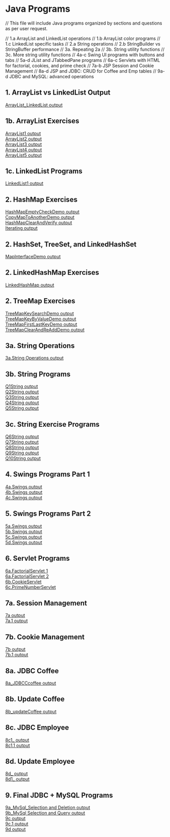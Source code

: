 # Java Programs

// This file will include Java programs organized by sections and questions as per user request.

// 1.a ArrayList and LinkedList operations
// 1.b ArrayList color programs
// 1.c LinkedList specific tasks
// 2.a String operations
// 2.b StringBuilder vs StringBuffer performance
// 3a. Repeating 2a
// 3b. String utility functions
// 3c. More string utility functions
// 4a-c Swing UI programs with buttons and tabs
// 5a-d JList and JTabbedPane programs
// 6a-c Servlets with HTML for factorial, cookies, and prime check
// 7a-b JSP Session and Cookie Management
// 8a-d JSP and JDBC: CRUD for Coffee and Emp tables
// 9a-d JDBC and MySQL: advanced operations

## 1. ArrayList vs LinkedList Output
[ArrayList_LinkedList output](https://github.com/LearnerSrush/java-program-with-output/blob/main/1.ArrayList_LinkedList/program1.png)

## 1b. ArrayList Exercises
[ArrayList1 output](https://github.com/LearnerSrush/java-program-with-output/blob/main/1_ArrayList_Exercises/ArrayList1.png)  
[ArrayList2 output](https://github.com/LearnerSrush/java-program-with-output/blob/main/1_ArrayList_Exercises/ArrayList2.png)  
[ArrayList3 output](https://github.com/LearnerSrush/java-program-with-output/blob/main/1_ArrayList_Exercises/ArrayList3.png)  
[ArrayList4 output](https://github.com/LearnerSrush/java-program-with-output/blob/main/1_ArrayList_Exercises/ArrayList4.png)  
[ArrayList5 output](https://github.com/LearnerSrush/java-program-with-output/blob/main/1_ArrayList_Exercises/ArrayList5.png)

## 1c. LinkedList Programs
[LinkedList1 output](https://github.com/LearnerSrush/java-program-with-output/blob/main/1_Linked%20List_Exercises/LinkedList1.png)

## 2. HashMap Exercises
[HashMapEmptyCheckDemo output](https://github.com/LearnerSrush/java-program-with-output/blob/main/2_HashMap_Ex/HashMapEmptyCheckDemo.png)  
[CopyMapToAnotherDemo output](https://github.com/LearnerSrush/java-program-with-output/blob/main/2_HashMap_Ex/CopyMapToAnotherDemo.png)  
[HashMapClearAndVerify output](https://github.com/LearnerSrush/java-program-with-output/blob/main/2_HashMap_Ex/HashMapClearAndVerify.png)  
[Iterating output](https://github.com/LearnerSrush/java-program-with-output/blob/main/2_HashMap_Ex/Iterating.png)

## 2. HashSet, TreeSet, and LinkedHashSet
[MapInterfaceDemo output](https://github.com/LearnerSrush/java-program-with-output/blob/main/2_HashSet,%20TreeSet%20and%20LinkedHashSet/MapInterfaceDemo.png)

## 2. LinkedHashMap Exercises
[LinkedHashMap output](https://github.com/LearnerSrush/java-program-with-output/blob/main/2_LinkedHashMap_Exercises/LinkedHashMapEldestRemovalDemo.png)

## 2. TreeMap Exercises
[TreeMapKeySearchDemo output](https://github.com/LearnerSrush/java-program-with-output/blob/main/2_TreeMap_Exercises/TreeMapKeySearchDemo.png)  
[TreeMapKeyByValueDemo output](https://github.com/LearnerSrush/java-program-with-output/blob/main/2_TreeMap_Exercises/TreeMapKeyByValueDemo.png)  
[TreeMapFirstLastKeyDemo output](https://github.com/LearnerSrush/java-program-with-output/blob/main/2_TreeMap_Exercises/TreeMapFirstLastKeyDemo.png)  
[TreeMapClearAndReAddDemo output](https://github.com/LearnerSrush/java-program-with-output/blob/main/2_TreeMap_Exercises/TreeMapClearAndReAddDemo.png)

## 3a. String Operations
[3a.String Operations output](https://github.com/LearnerSrush/java-program-with-output/blob/main/3a.StringOperations/2a.StringOperations.png)

## 3b. String Programs
[Q1String output](https://github.com/LearnerSrush/java-program-with-output/blob/main/3b.String%20programs/Q1String.png)  
[Q2String output](https://github.com/LearnerSrush/java-program-with-output/blob/main/3b.String%20programs/Q2String.png)  
[Q3String output](https://github.com/LearnerSrush/java-program-with-output/blob/main/3b.String%20programs/Q3String.png)  
[Q4String output](https://github.com/LearnerSrush/java-program-with-output/blob/main/3b.String%20programs/Q4String.png)  
[Q5String output](https://github.com/LearnerSrush/java-program-with-output/blob/main/3b.String%20programs/Q5String.png)

## 3c. String Exercise Programs
[Q6String output](https://github.com/LearnerSrush/java-program-with-output/blob/main/3c.%20String%20Exercise%20progams/Q6String.png)  
[Q7String output](https://github.com/LearnerSrush/java-program-with-output/blob/main/3c.%20String%20Exercise%20progams/Q7String.png)  
[Q8String output](https://github.com/LearnerSrush/java-program-with-output/blob/main/3c.%20String%20Exercise%20progams/Q8String.png)  
[Q9String output](https://github.com/LearnerSrush/java-program-with-output/blob/main/3c.%20String%20Exercise%20progams/Q9String.png)  
[Q10String output](https://github.com/LearnerSrush/java-program-with-output/blob/main/3c.%20String%20Exercise%20progams/Q10String.png)

## 4. Swings Programs Part 1
[4a.Swings output](https://github.com/LearnerSrush/java-program-with-output/blob/main/4a.SwingsPrograms/4aSwings.png)  
[4b.Swings output](https://github.com/LearnerSrush/java-program-with-output/blob/main/4a.SwingsPrograms/4bSwings.png)  
[4c.Swings output](https://github.com/LearnerSrush/java-program-with-output/blob/main/4a.SwingsPrograms/4c.png)

## 5. Swings Programs Part 2
[5a.Swings output](https://github.com/LearnerSrush/java-program-with-output/blob/main/5.Swing_programs/5aSwings.png)  
[5b.Swings output](https://github.com/LearnerSrush/java-program-with-output/blob/main/5.Swing_programs/5bSwings.png)  
[5c.Swings output](https://github.com/LearnerSrush/java-program-with-output/blob/main/5.Swing_programs/5c.Swings.png)  
[5d.Swings output](https://github.com/LearnerSrush/java-program-with-output/blob/main/5.Swing_programs/5d.Swings.png)

## 6. Servlet Programs
[6a.FactorialServlet 1](https://github.com/LearnerSrush/java-program-with-output/blob/main/6.Servlet%20Program/6a.factoriall.png)  
[6a.FactorialServlet 2](https://github.com/LearnerSrush/java-program-with-output/blob/main/6.Servlet%20Program/6a.Factorial.png)  
[6b.CookieServlet](https://github.com/LearnerSrush/java-program-with-output/blob/main/6.Servlet%20Program/6b.CookieServlet.png)  
[6c.PrimeNumberServlet](https://github.com/LearnerSrush/java-program-with-output/blob/main/6.Servlet%20Program/6c.PrimeNumberServlet.png)

## 7a. Session Management
[7a output](https://github.com/LearnerSrush/java-program-with-output/blob/main/7a_Session_Manangement/7a.jpeg)  
[7a.1 output](https://github.com/LearnerSrush/java-program-with-output/blob/main/7a_Session_Manangement/7a1.jpg)

## 7b. Cookie Management
[7b output](https://github.com/LearnerSrush/java-program-with-output/blob/main/7b_Cookie_Management/7b.jpg)  
[7b.1 output](https://github.com/LearnerSrush/java-program-with-output/blob/main/7b_Cookie_Management/7b1.jpg)

## 8a. JDBC Coffee
[8a_JDBCCcoffee output](https://github.com/LearnerSrush/java-program-with-output/blob/main/8a_JDBBCCoffee/8a_JDBCCcoffee.png)

## 8b. Update Coffee
[8b_updateCoffee output](https://github.com/LearnerSrush/java-program-with-output/blob/main/8b_updateCoffee/8b_updateCoffee.png)

## 8c. JDBC Employee
[8c1_ output](https://github.com/LearnerSrush/java-program-with-output/blob/main/8c_JDBCEmployee/8c1.jpg)  
[8c1.1 output](https://github.com/LearnerSrush/java-program-with-output/blob/main/8c_JDBCEmployee/8c1.1.jpg)

## 8d. Update Employee
[8d_ output](https://github.com/LearnerSrush/java-program-with-output/blob/main/8d_UpdateEmployee/8d.jpg)  
[8d1_ output](https://github.com/LearnerSrush/java-program-with-output/blob/main/8d_UpdateEmployee/8d1.jpg)

## 9. Final JDBC + MySQL Programs
[9a_MySql_Selection and Deletion output](https://github.com/LearnerSrush/java-program-with-output/blob/main/9_JDBCEmployee/9_MySqlSelectionAndDeletion.png)  
[9b_MySql Selection and Query output](https://github.com/LearnerSrush/java-program-with-output/blob/main/9_JDBCEmployee/9_MySqlSelectionAndQuery.png)  
[9c output](https://github.com/LearnerSrush/java-program-with-output/blob/main/9_JDBCEmployee/9c.jpg)  
[9c.1 output](https://github.com/LearnerSrush/java-program-with-output/blob/main/9_JDBCEmployee/9c.1.jpg)  
[9d output](https://github.com/LearnerSrush/java-program-with-output/blob/main/9_JDBCEmployee/9d.jpg)
